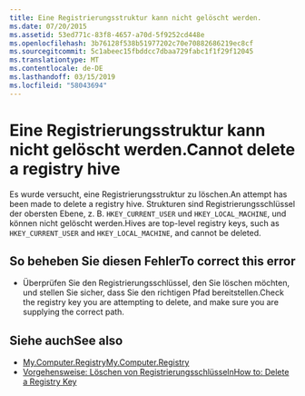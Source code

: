 ```yaml
---
title: Eine Registrierungsstruktur kann nicht gelöscht werden.
ms.date: 07/20/2015
ms.assetid: 53ed771c-83f8-4657-a70d-5f9252cd448e
ms.openlocfilehash: 3b76128f538b51977202c70e70882686219ec8cf
ms.sourcegitcommit: 5c1abeec15fbddcc7dbaa729fabc1f1f29f12045
ms.translationtype: MT
ms.contentlocale: de-DE
ms.lasthandoff: 03/15/2019
ms.locfileid: "58043694"
---
```

# <a name="cannot-delete-a-registry-hive"></a><span data-ttu-id="d4bca-102">Eine Registrierungsstruktur kann nicht gelöscht werden.</span><span class="sxs-lookup"><span data-stu-id="d4bca-102">Cannot delete a registry hive</span></span>
<span data-ttu-id="d4bca-103">Es wurde versucht, eine Registrierungsstruktur zu löschen.</span><span class="sxs-lookup"><span data-stu-id="d4bca-103">An attempt has been made to delete a registry hive.</span></span> <span data-ttu-id="d4bca-104">Strukturen sind Registrierungsschlüssel der obersten Ebene, z. B. `HKEY_CURRENT_USER` und `HKEY_LOCAL_MACHINE`, und können nicht gelöscht werden.</span><span class="sxs-lookup"><span data-stu-id="d4bca-104">Hives are top-level registry keys, such as `HKEY_CURRENT_USER` and `HKEY_LOCAL_MACHINE`, and cannot be deleted.</span></span>  
  
## <a name="to-correct-this-error"></a><span data-ttu-id="d4bca-105">So beheben Sie diesen Fehler</span><span class="sxs-lookup"><span data-stu-id="d4bca-105">To correct this error</span></span>  
  
-   <span data-ttu-id="d4bca-106">Überprüfen Sie den Registrierungsschlüssel, den Sie löschen möchten, und stellen Sie sicher, dass Sie den richtigen Pfad bereitstellen.</span><span class="sxs-lookup"><span data-stu-id="d4bca-106">Check the registry key you are attempting to delete, and make sure you are supplying the correct path.</span></span>  
  
## <a name="see-also"></a><span data-ttu-id="d4bca-107">Siehe auch</span><span class="sxs-lookup"><span data-stu-id="d4bca-107">See also</span></span>

- [<span data-ttu-id="d4bca-108">My.Computer.Registry</span><span class="sxs-lookup"><span data-stu-id="d4bca-108">My.Computer.Registry</span></span>](xref:Microsoft.VisualBasic.MyServices.RegistryProxy)
- [<span data-ttu-id="d4bca-109">Vorgehensweise: Löschen von Registrierungsschlüsseln</span><span class="sxs-lookup"><span data-stu-id="d4bca-109">How to: Delete a Registry Key</span></span>](../../visual-basic/developing-apps/programming/computer-resources/how-to-delete-a-registry-key.md)
